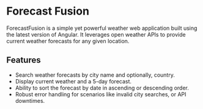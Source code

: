# Forecast Fusion

ForecastFusion is a simple yet powerful weather web application built using the latest version of Angular. It leverages open weather APIs to provide current weather forecasts for any given location.

## Features

- Search weather forecasts by city name and optionally, country.
- Display current weather and a 5-day forecast.
- Ability to sort the forecast by date in ascending or descending order.
- Robust error handling for scenarios like invalid city searches, or API downtimes.
